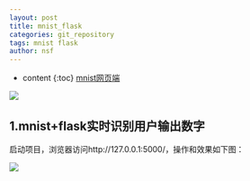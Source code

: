 ```yaml
---
layout: post
title: mnist_flask
categories: git_repository
tags: mnist flask
author: nsf
---
```


* content
{:toc}
[mnist网页端](https://github.com/nsf-github/mnist_flask)


![](https://cdn.jsdelivr.net/gh/nsf-github/tdxlj.github.io@master/_posts/image/2020-08-06-mnist_flask.gif)




## 1.mnist+flask实时识别用户输出数字

启动项目，浏览器访问http://127.0.0.1:5000/，操作和效果如下图：

![](https://cdn.jsdelivr.net/gh/nsf-github/tdxlj.github.io@master/_posts/image/2020-08-06-mnist_flask.gif)

